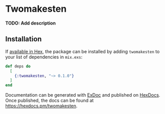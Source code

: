 # Twomakesten

**TODO: Add description**

## Installation

If [available in Hex](https://hex.pm/docs/publish), the package can be installed
by adding `twomakesten` to your list of dependencies in `mix.exs`:

```elixir
def deps do
  [
    {:twomakesten, "~> 0.1.0"}
  ]
end
```

Documentation can be generated with [ExDoc](https://github.com/elixir-lang/ex_doc)
and published on [HexDocs](https://hexdocs.pm). Once published, the docs can
be found at <https://hexdocs.pm/twomakesten>.

